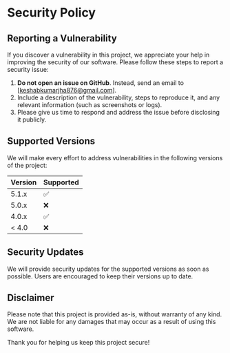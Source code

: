 # Security Policy

## Reporting a Vulnerability

If you discover a vulnerability in this project, we appreciate your help in improving the security of our software. Please follow these steps to report a security issue:

1. **Do not open an issue on GitHub**. Instead, send an email to [keshabkumarjha876@gmail.com].
2. Include a description of the vulnerability, steps to reproduce it, and any relevant information (such as screenshots or logs).
3. Please give us time to respond and address the issue before disclosing it publicly.

## Supported Versions
We will make every effort to address vulnerabilities in the following versions of the project:


| Version | Supported          |
| ------- | ------------------ |
| 5.1.x   | :white_check_mark: |
| 5.0.x   | :x:                |
| 4.0.x   | :white_check_mark: |
| < 4.0   | :x:                |


## Security Updates

We will provide security updates for the supported versions as soon as possible. Users are encouraged to keep their versions up to date.

## Disclaimer

Please note that this project is provided as-is, without warranty of any kind. We are not liable for any damages that may occur as a result of using this software.

Thank you for helping us keep this project secure!
